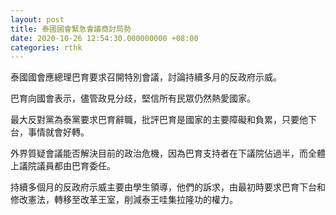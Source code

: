 ```yaml
---
layout: post
title: 泰國國會緊急會議商討局勢
date: 2020-10-26 12:54:30.000000000 +08:00
categories: rthk
---
```


泰國國會應總理巴育要求召開特別會議，討論持續多月的反政府示威。

巴育向國會表示，儘管政見分歧，堅信所有民眾仍然熱愛國家。

最大反對黨為泰黨要求巴育辭職，批評巴育是國家的主要障礙和負累，只要他下台，事情就會好轉。

外界質疑會議能否解決目前的政治危機，因為巴育支持者在下議院佔過半，而全體上議院議員都由巴育委任。

持續多個月的反政府示威主要由學生領導，他們的訴求，由最初時要求巴育下台和修改憲法，轉移至改革王室，削減泰王哇集拉隆功的權力。
